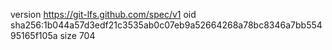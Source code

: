 version https://git-lfs.github.com/spec/v1
oid sha256:1b044a57d3edf21c3535ab0c07eb9a52664268a78bc8346a7bb55495165f105a
size 704
